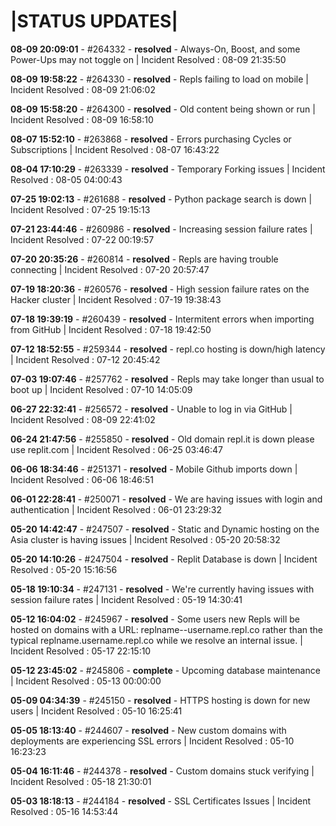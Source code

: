 # |STATUS UPDATES|

**08-09 20:09:01** - #264332 -       **resolved** -  Always-On, Boost, and some Power-Ups may not toggle on | Incident Resolved : 08-09 21:35:50

**08-09 19:58:22** - #264330 -       **resolved** - Repls failing to load on mobile | Incident Resolved : 08-09 21:06:02

**08-09 15:58:20** - #264300 -       **resolved** - Old content being shown or run | Incident Resolved : 08-09 16:58:10

**08-07 15:52:10** - #263868 -       **resolved** - Errors purchasing Cycles or Subscriptions | Incident Resolved : 08-07 16:43:22

**08-04 17:10:29** - #263339 -       **resolved** - Temporary Forking issues | Incident Resolved : 08-05 04:00:43

**07-25 19:02:13** - #261688 -       **resolved** - Python package search is down | Incident Resolved : 07-25 19:15:13

**07-21 23:44:46** - #260986 -       **resolved** - Increasing session failure rates | Incident Resolved : 07-22 00:19:57

**07-20 20:35:26** - #260814 -       **resolved** - Repls are having trouble connecting | Incident Resolved : 07-20 20:57:47

**07-19 18:20:36** - #260576 -       **resolved** - High session failure rates on the Hacker cluster | Incident Resolved : 07-19 19:38:43

**07-18 19:39:19** - #260439 -       **resolved** - Intermitent errors when importing from GitHub | Incident Resolved : 07-18 19:42:50

**07-12 18:52:55** - #259344 -       **resolved** - repl.co hosting is down/high latency | Incident Resolved : 07-12 20:45:42

**07-03 19:07:46** - #257762 -       **resolved** - Repls may take longer than usual to boot up | Incident Resolved : 07-10 14:05:09

**06-27 22:32:41** - #256572 -       **resolved** - Unable to log in via GitHub | Incident Resolved : 08-09 22:41:02

**06-24 21:47:56** - #255850 -       **resolved** - Old domain repl.it is down please use replit.com | Incident Resolved : 06-25 03:46:47

**06-06 18:34:46** - #251371 -       **resolved** - Mobile Github imports down | Incident Resolved : 06-06 18:46:51

**06-01 22:28:41** - #250071 -       **resolved** - We are having issues with login and authentication | Incident Resolved : 06-01 23:29:32

**05-20 14:42:47** - #247507 -       **resolved** - Static and Dynamic hosting on the Asia cluster is having issues | Incident Resolved : 05-20 20:58:32

**05-20 14:10:26** - #247504 -       **resolved** - Replit Database is down | Incident Resolved : 05-20 15:16:56

**05-18 19:10:34** - #247131 -       **resolved** - We're currently having issues with session failure rates | Incident Resolved : 05-19 14:30:41

**05-12 16:04:02** - #245967 -       **resolved** - Some users new Repls will be hosted on domains with a URL: replname--username.repl.co rather than the typical replname.username.repl.co while we resolve an internal issue. | Incident Resolved : 05-17 22:15:10

**05-12 23:45:02** - #245806 -       **complete** - Upcoming database maintenance | Incident Resolved : 05-13 00:00:00

**05-09 04:34:39** - #245150 -       **resolved** - HTTPS hosting is down for new users | Incident Resolved : 05-10 16:25:41

**05-05 18:13:40** - #244607 -       **resolved** - New custom domains with deployments are experiencing SSL errors | Incident Resolved : 05-10 16:23:23

**05-04 16:11:46** - #244378 -       **resolved** - Custom domains stuck verifying | Incident Resolved : 05-18 21:30:01

**05-03 18:18:13** - #244184 -       **resolved** - SSL Certificates Issues | Incident Resolved : 05-16 14:53:44

